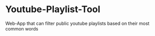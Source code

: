 # Youtube-Playlist-Tool
Web-App that can filter public youtube playlists based on their most common words
